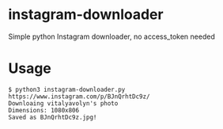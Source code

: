 # instagram-downloader
Simple python Instagram downloader, no access_token needed

# Usage
```
$ python3 instagram-downloader.py https://www.instagram.com/p/BJnQrhtDc9z/
Downloaing vitalyavolyn's photo
Dimensions: 1080x806
Saved as BJnQrhtDc9z.jpg!
```
